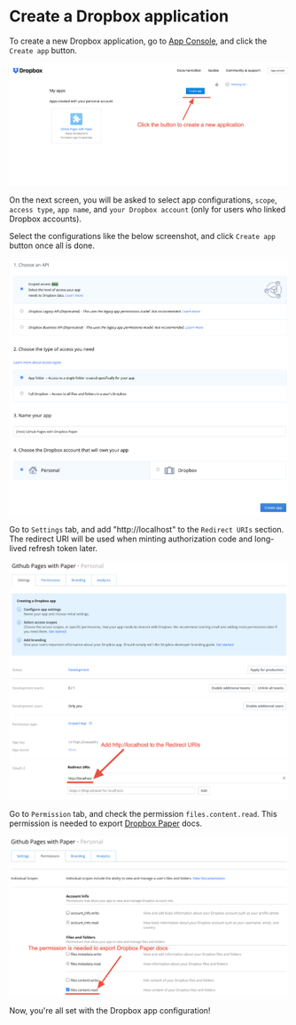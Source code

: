 # Create a Dropbox application

To create a new Dropbox application, go to [App Console], and click the `Create app` button.

<p align="center">
    <img src="create-dropbox-app.png" width="640">
</p>

On the next screen, you will be asked to select app configurations, `scope`,
`access type`, `app name`, and `your Dropbox account` (only for users who linked Dropbox accounts).

Select the configurations like the below screenshot, and click `Create app` button once all is done.

<p align="center">
    <img src="app-config.png" width="640">
</p>

Go to `Settings` tab, and add "http://localhost" to the `Redirect URIs` section. The redirect URI
will be used when minting authorization code and long-lived refresh token later.

<p align="center">
    <img src="app-redirect-uri.png" width="640">
</p>

Go to `Permission` tab, and check the permission `files.content.read`. This permission is needed
to export [Dropbox Paper] docs.

<p align="center">
    <img src="app-permission.png" width="640">
</p>

Now, you're all set with the Dropbox app configuration!

[App Console]: https://www.dropbox.com/developers/apps
[Dropbox Paper]: https://www.dropbox.com/paper
